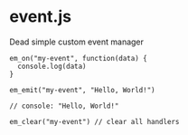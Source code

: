 # event.js
Dead simple custom event manager

    em_on("my-event", function(data) {
      console.log(data)
    }
    
    em_emit("my-event", "Hello, World!")
    
    // console: "Hello, World!"
    
    em_clear("my-event") // clear all handlers
    
